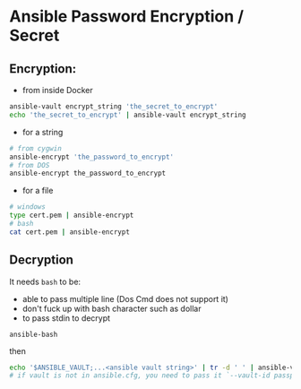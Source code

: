 # Ansible Password Encryption / Secret

## Encryption:

* from inside Docker
```bash
ansible-vault encrypt_string 'the_secret_to_encrypt'
echo 'the_secret_to_encrypt' | ansible-vault encrypt_string 
```
* for a string

```bash
# from cygwin
ansible-encrypt 'the_password_to_encrypt'
# from DOS
ansible-encrypt the_password_to_encrypt
```

* for a file
  
```bash
# windows
type cert.pem | ansible-encrypt
# bash
cat cert.pem | ansible-encrypt
```

## Decryption

It needs `bash` to be:
* able to pass multiple line (Dos Cmd does not support it)
* don't fuck up with bash character such as dollar
* to pass stdin to decrypt

```dos
ansible-bash
```

then

```bash
echo '$ANSIBLE_VAULT;...<ansible vault string>' | tr -d ' ' | ansible-vault decrypt && echo
# if vault is not in ansible.cfg, you need to pass it `--vault-id passphrase.sh`
```

